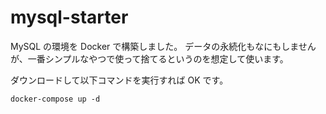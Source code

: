 # mysql-starter

MySQL の環境を Docker で構築しました。
データの永続化もなにもしませんが、一番シンプルなやつで使って捨てるというのを想定して使います。

ダウンロードして以下コマンドを実行すれば OK です。

```
docker-compose up -d
```
